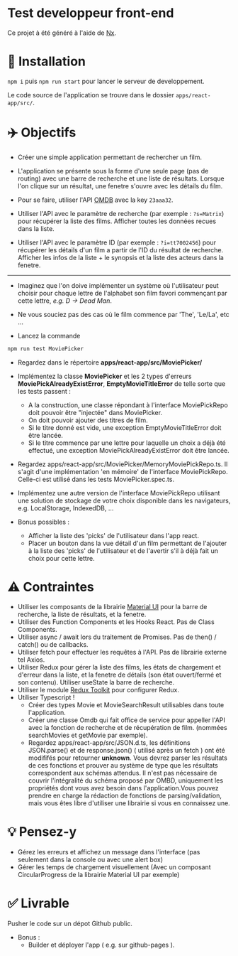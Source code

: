 # Test developpeur front-end

Ce projet à été généré à l'aide de [Nx](https://nx.dev).

# 🛫 Installation

`npm i` puis `npm run start` pour lancer le serveur de developpement.

Le code source de l'application se trouve dans le dossier `apps/react-app/src/`.

# ✈️ Objectifs

- Créer une simple application permettant de rechercher un film.

- L'application se présente sous la forme d'une seule page (pas de routing) avec une barre de recherche et une liste de résultats. Lorsque l'on clique sur un résultat, une fenetre s'ouvre avec les détails du film.

- Pour se faire, utiliser l'API [OMDB](http://www.omdbapi.com) avec la key `23aaa32`.

- Utiliser l'API avec le paramètre de recherche (par exemple : `?s=Matrix`) pour récupérer la liste des films. Afficher toutes les données recues dans la liste.

- Utiliser l'API avec le paramètre ID (par exemple : `?i=tt7002456`) pour récupérer les détails d'un film a partir de l'ID du résultat de recherche. Afficher les infos de la liste + le synopsis et la liste des acteurs dans la fenetre.

---

- Imaginez que l'on doive implémenter un système où l'utilisateur peut choisir pour chaque lettre de l'alphabet son film favori commençant par cette lettre, *e.g. D -> Dead Man*.

- Ne vous souciez pas des cas où le film commence par 'The', 'Le/La', etc ...

- Lancez la commande
```sh
npm run test MoviePicker
```
- Regardez dans le répertoire __apps/react-app/src/MoviePicker/__

- Implémentez la classe __MoviePicker__ et les 2 types d'erreurs __MoviePickAlreadyExistError__, __EmptyMovieTitleError__ de telle sorte que les tests passent :
  + A la construction, une classe répondant à l'interface MoviePickRepo doit pouvoir être "injectée" dans MoviePicker.
  + On doit pouvoir ajouter des titres de film.
  + Si le titre donné est vide, une exception EmptyMovieTitleError doit être lancée.
  + Si le titre commence par une lettre pour laquelle un choix a déjà été effectué, une exception MoviePickAlreadyExistError doit être lancée.

- Regardez apps/react-app/src/MoviePicker/MemoryMoviePickRepo.ts. Il s'agit d'une implémentation 'en mémoire' de l'interface MoviePickRepo.
  Celle-ci est utilisé dans les tests MoviePicker.spec.ts.

- Implémentez une autre version de l'interface MoviePickRepo utilisant une solution de stockage de votre choix disponible dans les navigateurs, e.g. LocalStorage, IndexedDB, ...

- Bonus possibles : 
  + Afficher la liste des 'picks' de l'utilisateur dans l'app react.
  + Placer un bouton dans la vue détail d'un film permettant de l'ajouter à la liste des 'picks' de l'utilisateur et de l'avertir s'il à déjà fait un choix pour cette lettre.

# ⚠️ Contraintes

- Utiliser les composants de la librairie [Material UI](https://material-ui.com/) pour la barre de recherche, la liste de résultats, et la fenetre.
- Utiliser des Function Components et les Hooks React. Pas de Class Components.
- Utiliser async / await lors du traitement de Promises. Pas de then() / catch() ou de callbacks.
- Utiliser fetch pour effectuer les requêtes à l'API. Pas de librairie externe tel Axios.
- Utiliser Redux pour gérer la liste des films, les états de chargement et d'erreur dans la liste, et la fenetre de détails (son état ouvert/fermé et son contenu). Utiliser useState la barre de recherche.
- Utiliser le module [Redux Toolkit](https://redux-toolkit.js.org) pour configurer Redux.
- Utiliser Typescript !
  - Créer des types Movie et MovieSearchResult utilisables dans toute l'application.
  - Créer une classe Omdb qui fait office de service pour appeller l'API avec la fonction de recherche et de récupération de film. (nommées searchMovies et getMovie par exemple).
  - Regardez apps/react-app/src/JSON.d.ts, les définitions JSON.parse() et de response.json() ( utilisé après un fetch ) ont été modififés pour retourner __unknown__. Vous devrez parser les résultats de ces fonctions et prouver au système de type que les résultats correspondent aux schémas attendus. Il n'est pas nécessaire de couvrir l'intégralité du schéma proposé par OMBD, uniquement les propriétés dont vous avez besoin dans l'application.Vous pouvez prendre en charge la rédaction de fonctions de parsing/validation, mais vous êtes libre d'utiliser une librairie si vous en connaissez une.

# 💡 Pensez-y

- Gérez les erreurs et affichez un message dans l'interface (pas seulement dans la console ou avec une alert box)
- Gérer les temps de chargement visuellement (Avec un composant CircularProgress de la librairie Material UI par exemple)

# ✅ Livrable

Pusher le code sur un dépot Github public.

- Bonus :
  + Builder et déployer l'app ( e.g. sur github-pages ).
